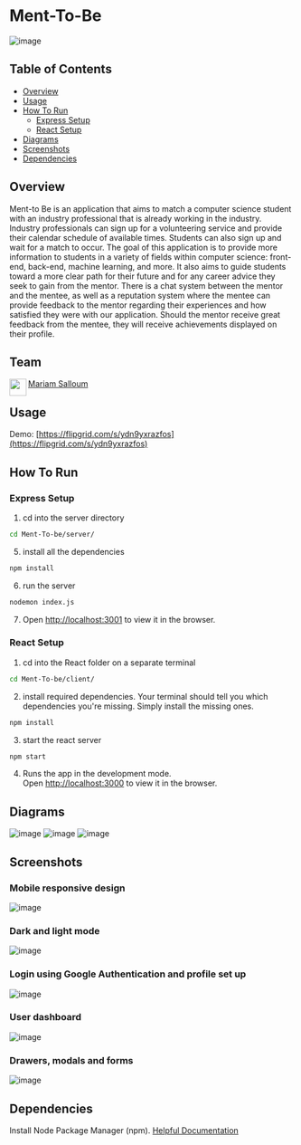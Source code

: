 # Ment-To-Be
![image](https://user-images.githubusercontent.com/97314187/208865200-4492b31c-4514-4861-91f5-914cd8342b01.jpg)

## Table of Contents
- [Overview](#overview)
- [Usage](#usage)
- [How To Run](#how-to-run)
  - [Express Setup](#express-setup)
  - [React Setup](#react-setup)
- [Diagrams](#diagrams)
- [Screenshots](#screenshots)
- [Dependencies](#dependencies)

## Overview
Ment-to Be is an application that aims to match a computer science student with an industry professional that is already working in the industry. Industry professionals can sign up for a volunteering service and provide their calendar schedule of available times. Students can also sign up and wait for a match to occur. The goal of this application is to provide more information to students in a variety of fields within computer science: front-end, back-end, machine learning, and more. It also aims to guide students toward a more clear path for their future and for any career advice they seek to gain from the mentor. There is a chat system between the mentor and the mentee, as well as a reputation system where the mentee can provide feedback to the mentor regarding their experiences and how satisfied they were with our application. Should the mentor receive great feedback from the mentee, they will receive achievements displayed on their profile.

  

## Team
<a href="https://github.com/msalloum" target="_blank"><img src="https://avatars3.githubusercontent.com/u/1790819?s=400&v=4" align="left" height="30px">Mariam Salloum </a>

## Usage
Demo: [https://flipgrid.com/s/ydn9yxrazfos](https://flipgrid.com/s/ydn9yxrazfos)


## How To Run
### Express Setup
1. cd into the server directory
```sh 
cd Ment-To-be/server/
``` 
5. install all the dependencies 
```sh
npm install
```
6. run the server
```sh
nodemon index.js
```
7. Open [http://localhost:3001](http://localhost:3001) to view it in the browser.
### React Setup  
1. cd into the React folder on a separate terminal
```sh 
cd Ment-To-be/client/ 
``` 
2. install required dependencies. Your terminal should tell you which dependencies you're missing. Simply install the missing ones.
```sh
npm install
```
3. start the react server
```sh
npm start
```
4. Runs the app in the development mode.<br />
Open [http://localhost:3000](http://localhost:3000) to view it in the browser.

## Diagrams
  ![image](https://user-images.githubusercontent.com/69225604/173145182-726d5a7c-8e7c-4b1c-9ba1-8a25014ba0ed.png)
![image](https://user-images.githubusercontent.com/69225604/173145208-23c81345-49d7-4d8b-99a3-b7ba4cea0c39.png)
![image](https://user-images.githubusercontent.com/69225604/173145241-d5d42683-c83d-4811-ac55-d55bacf5e25b.png)

## Screenshots
### Mobile responsive design
![image](https://user-images.githubusercontent.com/97314187/208865200-4492b31c-4514-4861-91f5-914cd8342b01.jpg)
### Dark and light mode
![image](https://user-images.githubusercontent.com/97314187/208867097-31cefd66-b619-4bdf-9e8a-5ff31c8f3dd1.jpg)
### Login using Google Authentication and profile set up
![image](https://user-images.githubusercontent.com/97314187/208867208-3cc10696-51d9-494a-9deb-52cb3c566af6.jpg)
### User dashboard
![image](https://user-images.githubusercontent.com/97314187/208867337-edef5524-7498-43c2-9426-675f221cab26.jpg)
### Drawers, modals and forms
![image](https://user-images.githubusercontent.com/97314187/208867540-6d39b27c-ec21-448d-9079-45aeb1589451.jpg)


## Dependencies
Install Node Package Manager (npm). [Helpful Documentation](https://www.npmjs.com/get-npm)

